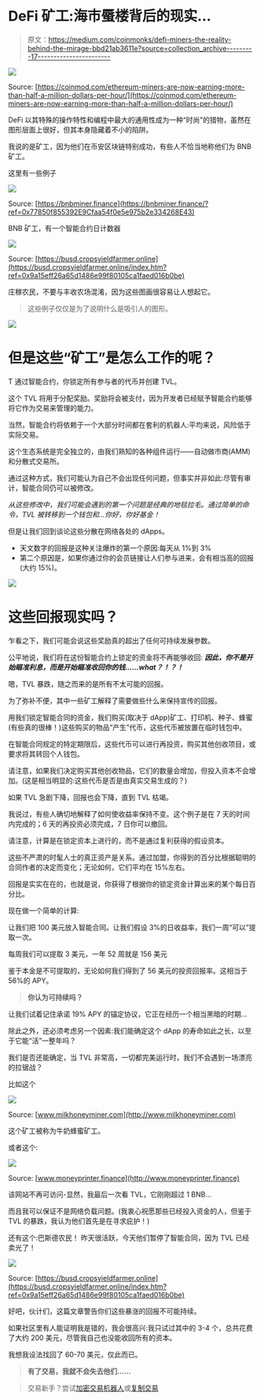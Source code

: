# DeFi 矿工:海市蜃楼背后的现实…

> 原文：<https://medium.com/coinmonks/defi-miners-the-reality-behind-the-mirage-bbd21ab3611e?source=collection_archive---------17----------------------->

![](img/9804c784bfafc9e4e1573b5612f18da9.png)

Source: [https://coinmod.com/ethereum-miners-are-now-earning-more-than-half-a-million-dollars-per-hour/](https://coinmod.com/ethereum-miners-are-now-earning-more-than-half-a-million-dollars-per-hour/)

DeFi 以其特殊的操作特性和编程中最大的通用性成为一种“时尚”的猎物，虽然在图形层面上很好，但其本身隐藏着不小的陷阱。

我说的是矿工，因为他们在币安区块链特别成功，有些人不恰当地称他们为 BNB 矿工。

这里有一些例子

![](img/fa98756eb252596a6d75e6299c51df38.png)

Source: [https://bnbminer.finance](https://bnbminer.finance/?ref=0x77850f855392E9Cfaa54f0e5e975b2e334268E43)

BNB 矿工，有一个智能合约日计数器

![](img/25124a72e7e3c68a084d16a4bf0b016c.png)

Source: [https://busd.cropsyieldfarmer.online](https://busd.cropsyieldfarmer.online/index.htm?ref=0x9a15eff26a65d1486e99f80105ca1faed016b0be)

庄稼农民，不要与丰收农场混淆，因为这些图画很容易让人想起它。

> 这些例子仅仅是为了说明什么是吸引人的图形。

![](img/2931fc6458dbda66192428929f8a301f.png)

# 但是这些“矿工”是怎么工作的呢？

T 通过智能合约，你锁定所有参与者的代币并创建 TVL。

这个 TVL 将用于分配奖励。奖励将会被支付，因为开发者已经赋予智能合约能够将它作为交易来管理的能力。

当然，智能合约将依赖于一个大部分时间都在套利的机器人:平均来说，风险低于实际交易。

这个生态系统是完全独立的，由我们熟知的各种组件运行——自动做市商(AMM)和分散式交易所。

通过这种方式，我们可能认为自己不会出现任何问题，但事实并非如此:尽管有审计，智能合同仍可以被修改。

*从这些修改中，我们可能会遇到的第一个问题是经典的地毯拉毛。通过简单的命令，TVL 被转移到一个钱包和…你好，你好基金！*

但是让我们回到谈论这些分散在网络各处的 dApps。

*   天文数字的回报是这种关注爆炸的第一个原因:每天从 1%到 3%
*   第二个原因是，如果你通过你的会员链接让人们参与进来，会有相当高的回报(大约 15%)。

![](img/2931fc6458dbda66192428929f8a301f.png)

# 这些回报现实吗？

乍看之下，我们可能会说这些奖励真的超出了任何可持续发展参数。

公平地说，我们将在这份智能合约上锁定的资金将不再能够收回: ***因此，你不是开始瞄准利息，而是开始瞄准收回你的钱……what？！？！***

嗯，TVL 暴跌，随之而来的是所有不太可能的回报。

为了弥补不便，其中一些矿工解释了需要做些什么来保持宣传的回报。

用我们锁定智能合同的资金，我们购买(取决于 dApp)矿工、打印机、种子、蜂蜜(有些真的很棒！)这些购买的物品“产生”代币，这些代币被放置在临时钱包中。

在智能合同规定的特定期限后，这些代币可以进行再投资，购买其他创收项目，或要求将其转回个人钱包。

请注意，如果我们决定购买其他创收物品，它们的数量会增加，但投入资本不会增加。(这是相当明显的:这些代币是否是由真实交易生成的？)

如果 TVL 急剧下降，回报也会下降，直到 TVL 枯竭。

我说过，有些人确切地解释了如何使收益率保持不变。这个例子是在 7 天的时间内完成的；6 天的再投资必须完成，7 日你可以撤回。

请注意，计算是在锁定资本上进行的，而不是通过复利获得的假设资本。

这些不严肃的时髦人士的真正资产是关系。通过加盟，你得到的百分比根据聪明的合同作者的决定而变化；无论如何，它们平均在 15%左右。

回报是实实在在的，也就是说，你获得了根据你的锁定资金计算出来的某个每日百分比。

现在做一个简单的计算:

让我们把 100 美元放入智能合同。让我们假设 3%的日收益率，我们一周“可以”提取一次。

每周我们可以提取 3 美元，一年 52 周就是 156 美元

鉴于本金是不可提取的，无论如何我们得到了 56 美元的投资回报率。这相当于 56%的 APY。

> **你认为可持续吗？**

让我们试着记住承诺 19% APY 的锚定协议，它正在经历一个相当黑暗的时期…

除此之外，还必须考虑另一个因素:我们能确定这个 dApp 的寿命如此之长，以至于它能“活”一整年吗？

我们是否还能确定，当 TVL 非常高，一切都完美运行时，我们不会遇到一场漂亮的拉锯战？

比如这个

![](img/e8440e566256c8e6acd3dcc40f626f91.png)

Source: [www.milkhoneyminer.com](http://www.milkhoneyminer.com)

这个矿工被称为牛奶蜂蜜矿工。

或者这个:

![](img/75ddd2fb3e5c0100bd706f0c621bcc34.png)

Source: [www.moneyprinter.finance](http://www.moneyprinter.finance)

该网站不再可访问-显然，我最后一次看 TVL，它刚刚超过 1 BNB…

而且我可以保证不是网络负载问题。(我衷心祝愿那些已经投入资金的人，但鉴于 TVL 的暴跌，我认为他们首先是在寻求庇护！)

还有这个:巴斯德农民！
昨天很活跃，今天他们暂停了智能合同，因为 TVL 已经卖光了！

![](img/efb18736706125a1df505f8c261ee523.png)

Source: [https://busd.cropsyieldfarmer.online](https://busd.cropsyieldfarmer.online/index.htm?ref=0x9a15eff26a65d1486e99f80105ca1faed016b0be)

好吧，伙计们，这篇文章警告你们这些暴涨的回报不可能持续。

如果社区里有人能证明我是错的，我会很高兴:我只试过其中的 3-4 个，总共花费了大约 200 美元，尽管我自己也没能收回所有的资本。

我想我设法找回了 60-70 美元，仅此而已。

> **有了交易，我就不会失去他们……**

> 交易新手？尝试[加密交易机器人](/coinmonks/crypto-trading-bot-c2ffce8acb2a)或[复制交易](/coinmonks/top-10-crypto-copy-trading-platforms-for-beginners-d0c37c7d698c)